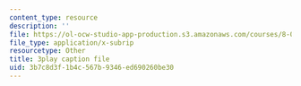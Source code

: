 ```yaml
---
content_type: resource
description: ''
file: https://ol-ocw-studio-app-production.s3.amazonaws.com/courses/8-01sc-classical-mechanics-fall-2016/3b7c8d3f1b4c567b9346ed690260be30_jAcdLZRhYNU.vtt
file_type: application/x-subrip
resourcetype: Other
title: 3play caption file
uid: 3b7c8d3f-1b4c-567b-9346-ed690260be30
---
```


